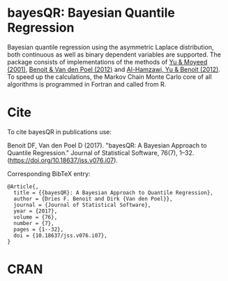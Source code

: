 # bayesQR: Bayesian Quantile Regression

Bayesian quantile regression using the asymmetric Laplace distribution, both continuous as well as binary dependent variables are supported.
The package consists of implementations of the methods of [Yu & Moyeed (2001)](https://doi.org/10.1016/S0167-7152(01)00124-9), [Benoit & Van den Poel (2012)](https://doi.org/10.1002/jae.1216) and [Al-Hamzawi, Yu & Benoit (2012)](https://doi.org/10.1177/1471082X1101200304).
To speed up the calculations, the Markov Chain Monte Carlo core of all algorithms is programmed in Fortran and called from R.

# Cite
To cite bayesQR in publications use:

Benoit DF, Van den Poel D (2017). "bayesQR: A Bayesian Approach to Quantile Regression." Journal of Statistical Software, 76(7), 1–32. (https://doi.org/10.18637/jss.v076.i07).

Corresponding BibTeX entry:
````
@Article{,
  title = {{bayesQR}: A Bayesian Approach to Quantile Regression},
  author = {Dries F. Benoit and Dirk {Van den Poel}},
  journal = {Journal of Statistical Software},
  year = {2017},
  volume = {76},
  number = {7},
  pages = {1--32},
  doi = {10.18637/jss.v076.i07},
}
````

# CRAN
[](https://CRAN.R-project.org/package=bayesQR)
